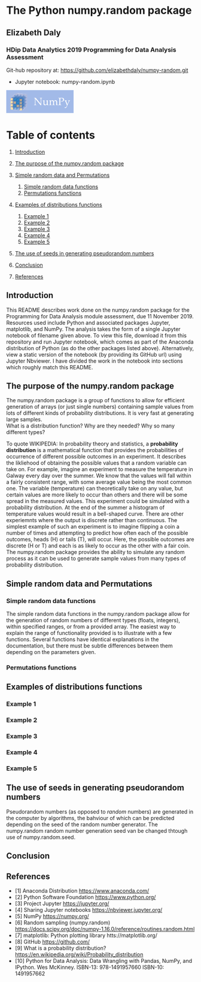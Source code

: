 # The Python numpy.random package
## Elizabeth Daly

### HDip Data Analytics 2019 Programming for Data Analysis Assessment

Git-hub repository at:
https://github.com/elizabethdaly/numpy-random.git

- Jupyter notebook: numpy-random.ipynb

![NumPy](images/numpy_logo.png)

# Table of contents
1. [Introduction](#introduction)

2. [The purpose of the numpy.random package](#section1)

3. [Simple random data and Permutations](section2)
    1. [Simple random data functions](#sec2SRD)
    2. [Permutations functions](#sec2PER)
    
3. [Examples of distributions functions](#section3)
    1. [Example 1](#Eg1_sec3)
    2. [Example 2](#Eg2_sec3)
    3. [Example 3](#Eg3_sec3)
    4. [Example 4](#Eg4_sec3)
    5. [Example 5](#Eg5_sec3)
    
4. [The use of seeds in generating pseudorandom numbers](#section4)
    
5. [Conclusion](#conclusion)

6. [References](#references)

## Introduction <a name="introduction"></a>
This README describes work done on the numpy.random package for the Programming for Data Analysis module assessment, due 11 November 2019. Resources used include Python and associated packages Jupyter, matplotlib, and NumPy. The analysis takes the form of a single Jupyter notebook of filename given above. To view this file, download it from this repository and run Jupyter notebook, which comes as part of the Anaconda distribution of Python (as do the other packages listed above). Alternatively, view a static version of the notebook (by providing its GitHub url) using Jupyter Nbviewer. I have divided the work in the notebook into sections which roughly match this README.

## The purpose of the numpy.random package  <a name="section1"></a>
The numpy.random package is a group of functions to allow for efficient generation of arrays (or just single numbers) containing sample values from lots of different kinds of probability distributions. It is very fast at generating large samples.  
What is a distribution function? Why are they needed? Why so many different types?

To quote WIKIPEDIA: In probability theory and statistics, a **probability distribution** is a mathematical function that provides the probabilities of occurrence of different possible outcomes in an experiment. It describes the likliehood of obtaining the possible values that a random variable can take on. For example, imagine an experiment to measure the temperature in Galway every day over the summer. We know that the values will fall within a fairly consistent range, with some average value being the most common one. The variable (temperature) can theoretically take on any value, but certain values are more likely to occur than others and there will be some spread in the measured values. This experiment could be simulated with a probability distribution. At the end of the summer a histogram of temperature values would result in a bell-shaped curve. There are other experiemnts where the output is discrete rather than continuous. The simplest example of such an experiment is to imagine flipping a coin a number of times and attempting to predict how often each of the possible outcomes, heads (H) or tails (T), will occur. Here, the possible outcomes are discrete (H or T) and each is as likely to occur as the other with a fair coin. The numpy.random package provides the ability to simulate any random process as it can be used to generate sample values from many types of probability distribution.

## Simple random data and Permutations <a name="section2"></a>

### Simple random data functions <a name="sec2SRD"></a>
The simple random data functions in the numpy.random package allow for the generation of random numbers of different types (floats, integers), within specified ranges, or from a provided array. The easiest way to explain the range of functionality provided is to illustrate with a few functions. Several functions have identical explanations in the documentation, but there must be subtle differences between them depending on the parameters given. 


### Permutations functions <a name="sec2PER"></a>

## Examples of distributions functions <a name="section3"></a>
<!--real world examples of each?-->

### Example 1 <a name="#Eg1_sec3"></a>
### Example 2 <a name="#Eg2_sec3"></a>
### Example 3 <a name="#Eg3_sec3"></a>
### Example 4 <a name="#Eg4_sec3"></a>
### Example 5 <a name="#Eg5_sec3"></a>

## The use of seeds in generating pseudorandom numbers <a name="section4"></a>
Pseudorandom numbers (as opposed to *random* numbers) are generated in the computer by algorithms, the bahviour of which can be predicted depending on the seed of the random number generator. The numpy.random random number generation seed van be changed thtough use of numpy.random.seed.

## Conclusion <a name="conclusion"></a>

## References <a name="references"></a>

- [1]  Anaconda Distribution
https://www.anaconda.com/
- [2] Python Software Foundation
https://www.python.org/
- [3] Project Jupyter
https://jupyter.org/
- [4] Sharing Jupyter notebooks
https://nbviewer.jupyter.org/
- [5] NumPy
https://numpy.org/
- [6] Random sampling (numpy.random)
https://docs.scipy.org/doc/numpy-1.16.0/reference/routines.random.html
- [7] matplotlib: Python plotting library
htts://matplotlib.org/
- [8] GitHub
https://github.com/
- [9] What is a probability distribution? 
https://en.wikipedia.org/wiki/Probability_distribution
- [10] Python for Data Analysis: Data Wrangling with Pandas, NumPy, and IPython. 
Wes McKinney. ISBN-13: 978-1491957660 ISBN-10: 1491957662